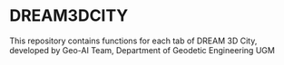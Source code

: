 # DREAM3DCITY
This repository contains functions for each tab of DREAM 3D City, developed by Geo-AI Team, Department of Geodetic Engineering UGM
